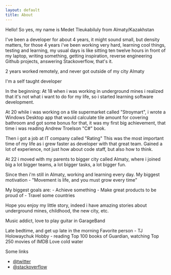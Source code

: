 ```yaml
---
layout: default
title: About
---
```


Hello! So yes, my name is Medet Tleukabiluly from Almaty/Kazakhstan


I've been a developer for about 4 years, it might sound small, but density matters, for those 4 years i've been working very hard, learning cool things, testing and learning, my usual days is like sitting ten twelve hours in front of my laptop, writing something, getting inspiration, reverse engineering Github projects, answering Stackoverflow, that's it.


2 years worked remotely, and never got outside of my city Almaty


I'm a self taught developer


In the beginning: At 18 when i was working in underground mines i realized that it's not what i want to do for my life, so i started learning software development.


At 20 while i was working on a tile supermarket called "Stroymart", i wrote a Windows Desktop app that would calculate tile amount for covering bathroom and got some bonus for that, it was my first big achievement, that time i was reading Andrew Troelson "C#" book.


Then i got a job at IT company called "Rating" This was the most important time of my life as i grew faster as developer with that great team. Gained a lot of experience, not just how about code staff, but also how to think.


At 22 i moved with my parents to bigger city called Almaty, where i joined big a lot bigger teams, a lot bigger tasks, a lot bigger fun.


Since then i'm still in Almaty, working and learning every day. My biggest motivation - "Movement is life, and you must grow every time"


My biggest goals are: - Achieve something - Make great products to be proud of - Travel some countries


Hope you enjoy my little story, indeed i have amazing stories about underground mines, childhood, the new city, etc.


Music addict, love to play guitar in GarageBand


Late bedtime, and get up late in the morning
Favorite person - TJ Holowaychuk
Hobby - reading Top 100 books of Guardian, watching Top 250 movies of IMDB
Love cold water

Some links
 - [@twitter](https://twitter.com/Tileukabiluly)
 - [@stackoverflow](http://stackoverflow.com/users/2308005/medet-tleukabiluly)
